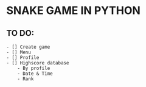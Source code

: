 # SNAKE GAME IN PYTHON

## TO DO:
    - [] Create game
    - [] Menu
    - [] Profile
    - [] Highscore database
        - By profile
        - Date & Time
        - Rank

